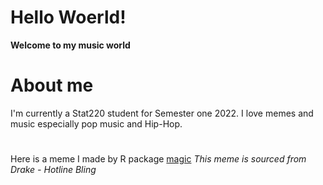 # Hello Woerld!
**Welcome to my music world**
# About me
I'm currently a Stat220 student for Semester one 2022. I love memes and music especially pop music and Hip-Hop.
# 
Here is a meme I made by R package [magic](https://cran.r-project.org/web/packages/magick/vignettes/intro.html)
_This meme is sourced from Drake - Hotline Bling_
